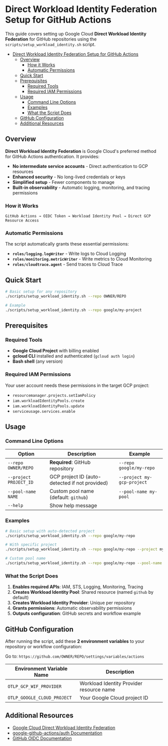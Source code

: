 # Direct Workload Identity Federation Setup for GitHub Actions

This guide covers setting up Google Cloud **Direct Workload Identity Federation** for GitHub repositories using the `scripts/setup_workload_identity.sh` script.

- [Direct Workload Identity Federation Setup for GitHub Actions](#direct-workload-identity-federation-setup-for-github-actions)
  - [Overview](#overview)
    - [How it Works](#how-it-works)
    - [Automatic Permissions](#automatic-permissions)
  - [Quick Start](#quick-start)
  - [Prerequisites](#prerequisites)
    - [Required Tools](#required-tools)
    - [Required IAM Permissions](#required-iam-permissions)
  - [Usage](#usage)
    - [Command Line Options](#command-line-options)
    - [Examples](#examples)
    - [What the Script Does](#what-the-script-does)
  - [GitHub Configuration](#github-configuration)
  - [Additional Resources](#additional-resources)


## Overview

**Direct Workload Identity Federation** is Google Cloud's preferred method for GitHub Actions authentication. It provides:

- **No intermediate service accounts** - Direct authentication to GCP resources
- **Enhanced security** - No long-lived credentials or keys
- **Simplified setup** - Fewer components to manage
- **Built-in observability** - Automatic logging, monitoring, and tracing permissions

### How it Works

```
GitHub Actions → OIDC Token → Workload Identity Pool → Direct GCP Resource Access
```

### Automatic Permissions

The script automatically grants these essential permissions:
- **`roles/logging.logWriter`** - Write logs to Cloud Logging
- **`roles/monitoring.metricWriter`** - Write metrics to Cloud Monitoring
- **`roles/cloudtrace.agent`** - Send traces to Cloud Trace

## Quick Start

```bash
# Basic setup for any repository
./scripts/setup_workload_identity.sh --repo OWNER/REPO

# Example
./scripts/setup_workload_identity.sh --repo google/my-project
```

## Prerequisites

### Required Tools
- **Google Cloud Project** with billing enabled
- **gcloud CLI** installed and authenticated (`gcloud auth login`)
- **Bash shell** (any version)

### Required IAM Permissions
Your user account needs these permissions in the target GCP project:
- `resourcemanager.projects.setIamPolicy`
- `iam.workloadIdentityPools.create`
- `iam.workloadIdentityPools.update`
- `serviceusage.services.enable`

## Usage

### Command Line Options

| Option | Description | Example |
|--------|-------------|---------|
| `--repo OWNER/REPO` | **Required**: GitHub repository | `--repo google/my-repo` |
| `--project PROJECT_ID` | GCP project ID (auto-detected if not provided) | `--project my-gcp-project` |
| `--pool-name NAME` | Custom pool name (default: `github`) | `--pool-name my-pool` |
| `--help` | Show help message | |

### Examples

```bash
# Basic setup with auto-detected project
./scripts/setup_workload_identity.sh --repo google/my-repo

# With specific project
./scripts/setup_workload_identity.sh --repo google/my-repo --project my-gcp-project

# Custom pool name
./scripts/setup_workload_identity.sh --repo google/my-repo --pool-name my-custom-pool
```

### What the Script Does

1. **Enables required APIs**: IAM, STS, Logging, Monitoring, Tracing
2. **Creates Workload Identity Pool**: Shared resource (named `github` by default)
3. **Creates Workload Identity Provider**: Unique per repository
4. **Grants permissions**: Automatic observability permissions
5. **Outputs configuration**: GitHub secrets and workflow example

## GitHub Configuration


After running the script, add these **2 environment variables** to your repository or workflow configuration:

Go to: `https://github.com/OWNER/REPO/settings/variables/actions`

| Environment Variable Name         | Description                                      |
|-----------------------------------|--------------------------------------------------|
| `OTLP_GCP_WIF_PROVIDER`           | Workload Identity Provider resource name          |
| `OTLP_GOOGLE_CLOUD_PROJECT`       | Your Google Cloud project ID                      |

## Additional Resources

- [Google Cloud Direct Workload Identity Federation](https://cloud.google.com/iam/docs/workload-identity-federation)
- [google-github-actions/auth Documentation](https://github.com/google-github-actions/auth)
- [GitHub OIDC Documentation](https://docs.github.com/en/actions/deployment/security-hardening-your-deployments/about-security-hardening-with-openid-connect)
